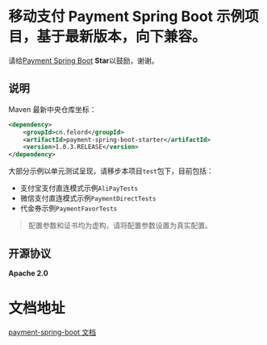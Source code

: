 # 移动支付 Payment Spring Boot 示例项目，基于最新版本，向下兼容。
请给[Payment Spring Boot](https://github.com/NotFound403/payment-spring-boot) **Star**以鼓励，谢谢。
## 说明
Maven 最新中央仓库坐标：

```xml
<dependency>
    <groupId>cn.felord</groupId>
    <artifactId>payment-spring-boot-starter</artifactId>
    <version>1.0.3.RELEASE</version>
</dependency>
```

大部分示例以单元测试呈现，请移步本项目`test`包下，目前包括：

- 支付宝支付直连模式示例`AliPayTests`
- 微信支付直连模式示例`PaymentDirectTests`
- 代金券示例`PaymentFavorTests`

> 配置参数和证书均为虚构，请将配置参数设置为真实配置。
## 开源协议
**Apache 2.0**
# 文档地址

[payment-spring-boot 文档](https://notfound403.github.io/payment-spring-boot)
 